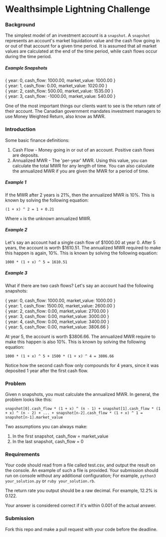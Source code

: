 # Wealthsimple Lightning Challenge

### Background

The simplest model of an investment account is a `snapshot`. A `snapshot` represents an account's market liquidation value and the cash flow going in or out of that account for a given time period. It is assumed that all market values are calculated at the end of the time period, while cash flows occur during the time period.

##### Example Snapshots

{ year: 0, cash_flow: 1000.00, market_value: 1000.00 }  
{ year: 1, cash_flow: 0.00, market_value: 1020.00 }  
{ year: 2, cash_flow: 500.00, market_value: 1535.00 }  
{ year: 3, cash_flow: -1000.00, market_value: 540.00 }

One of the most important things our clients want to see is the return rate of their account. The Canadian government mandates investment managers to use Money Weighted Return, also know as MWR.


### Introduction

Some basic finance definitions:  
1. Cash Flow - Money going in or out of an account. Positive cash flows are deposits.  
2. Annualized MWR - The 'per-year' MWR. Using this value, you can calculate the total MWR for any length of time. You can also calculate the annualized MWR if you are given the MWR for a period of time.  

##### Example 1

If the MWR after 2 years is 21%, then the annualized MWR is 10%. This is known by solving the following equation:

`(1 + x) ^ 2 = 1 + 0.21`

Where `x` is the unknown annualized MWR.

##### Example 2

Let's say an account had a single cash flow of $1000.00 at year 0. After 5 years, the account is worth $1610.51. The annualized MWR required to make this happen is again, 10%. This is known by solving the following equation:

`1000 * (1 + x) ^ 5 = 1610.51`

##### Example 3

What if there are two cash flows? Let's say an account had the following snapshots:

{ year: 0, cash_flow: 1000.00, market_value: 1000.00 }  
{ year: 1, cash_flow: 1500.00, market_value: 2600.00 }  
{ year: 2, cash_flow: 0.00, market_value: 2700.00 }  
{ year: 3, cash_flow: 0.00, market_value: 3000.00 }  
{ year: 4, cash_flow: 0.00, market_value: 3400.00 }  
{ year: 5, cash_flow: 0.00, market_value: 3806.66 }  

At year 5, the account is worth $3806.66. The annualized MWR require to make this happen is also 10%. This is known by solving the following equation:

`1000 * (1 + x) ^ 5 + 1500 * (1 + x) ^ 4 = 3806.66`

Notice how the second cash flow only compounds for 4 years, since it was deposited 1 year after the first cash flow.


### Problem

Given n snapshots, you must calculate the annualized MWR. In general, the problem looks like this:

`snapshot[0].cash_flow * (1 + x) ^ (n - 1) + snapshot[1].cash_flow * (1 + x) ^ (n - 2) + ... + snapshot[n-2].cash_flow * (1 + x) ^ 1 = snapshot[n-1].market_value`

Two assumptions you can always make:  
1. In the first snapshot, cash_flow = market_value  
2. In the last snapshot, cash_flow = 0  


### Requirements

Your code should read from a file called test.csv, and output the result on the console. An example of such a file is provided. Your submission should run on console without any additional configuration; For example, `python3 your_solution.py` or `ruby your_solution.rb`.

The return rate you output should be a raw decimal. For example, 12.2% is 0.122.

Your answer is considered correct if it's within 0.001 of the actual answer.


### Submission

Fork this repo and make a pull request with your code before the deadline.

